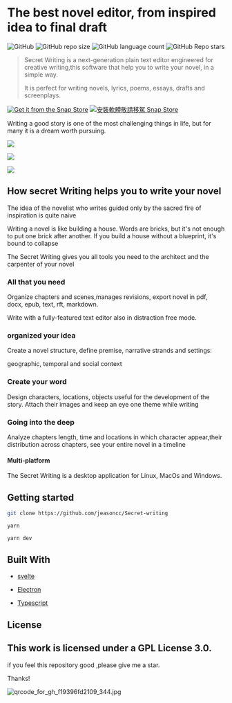 # The best novel editor, from inspired idea to final draft

![GitHub](https://img.shields.io/github/license/jeasoncc/Secret-writing)   ![GitHub repo size](https://img.shields.io:/github/repo-size/jeasoncc/Secret-writing)   ![GitHub language count](https://img.shields.io:/github/languages/count/jeasoncc/Secret-writing)   ![GitHub Repo stars](https://img.shields.io:/github/stars/jeasoncc/Secret-writing?style=social)



> Secret Writing is a  next-generation plain text editor engineered for  creative writing,this software that help you to write your novel, in a simple way.
>
> It is perfect for writing novels, lyrics, poems,  essays, drafts and screenplays.

[![Get it from the Snap Store](https://snapcraft.io/static/images/badges/en/snap-store-black.svg)](https://snapcraft.io/xiaomiquan)
[![安裝軟體敬請移駕 Snap Store](https://snapcraft.io/static/images/badges/tw/snap-store-black.svg)](https://snapcraft.io/xiaomiquan)

Writing a good story is one of the most challenging things in life, but for many it is a dream worth pursuing.

![](https://s2.loli.net/2022/01/30/YmK68AqFgVyvhUb.png)

![](https://s2.loli.net/2022/02/02/Bv5WXZzrI8q3eNy.jpg)

![](https://s2.loli.net/2022/01/30/D67vkpGy5HSYQol.png)

## How secret Writing helps you to write your novel

The idea of the novelist who writes guided only by the sacred fire of inspiration is quite naive

Writing a novel is like building a house. Words are bricks, but it's not enough to put one brick after another. If you build a house without a blueprint, it's bound to collapse

The Secret Writing gives you all tools you need to the architect and the carpenter of your novel

### All that you need

Organize chapters and scenes,manages revisions, export novel in pdf, docx, epub, text, rft, markdown.

Write with a fully-featured text editor also in distraction free mode.

### organized your  idea

Create a novel structure, define premise, narrative strands and settings:

geographic, temporal and social context

### Create your word

Design characters, locations, objects useful for the development of the story. Attach their images and keep an eye one theme while writing

### Going into the deep

Analyze chapters length, time and locations in which character appear,their distribution across chapters, see your entire novel in a timeline

#### Multi-platform

The Secret Writing is a desktop application for Linux, MacOs and Windows.


## Getting started

```bash
git clone https://github.com/jeasoncc/Secret-writing
```
```bash
yarn
```
```bash
yarn dev
```

## Built With

- [svelte](https://svelte.dev)

- [Electron](https://www.electronjs.org)

- [Typescript](https://www.tslang.cn)

## License

This work is licensed under a GPL License 3.0.
---

if you feel this repository good ,please give me a star.

Thanks!

![qrcode_for_gh_f19396fd2109_344.jpg](https://s2.loli.net/2022/01/26/9XBJscSd8NELxFz.jpg)
